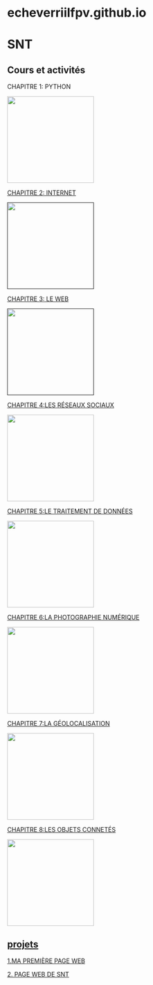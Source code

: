 # echeverriilfpv.github.io
<html> 
   <head>
	<meta charset="utf-8" />
        <h1>SNT</h1>
   </head>
    <body>
        <h2>Cours et activités</h2>
        <p>CHAPITRE 1: PYTHON</p>
        <img src="https://upload.wikimedia.org/wikipedia/commons/thumb/c/c3/Python-logo-notext.svg/1200px-Python-logo-notext.svg.png"/
widht="100"
height="200" />
<a href=""</a>
        <p>CHAPITRE 2: INTERNET</p>
<img src="https://www.servnet.mx/hs-fs/hubfs/Imagenes_art_ms_octubre2021/02%20%C2%BFQue%CC%81%20son%20los%20servicios%20de%20internet___.png?width=900&name=02%20%C2%BFQue%CC%81%20son%20los%20servicios%20de%20internet___.png"/
widht="100"
height="200" />
        <p>CHAPITRE 3: LE WEB</p>
<img src="https://cdn.computerhoy.com/sites/navi.axelspringer.es/public/media/image/2012/10/4688-historia-web.jpg"/
     widht="100"
     height="200" />
     <a href="https://github.com/echeverriilfpv/echeverriilfpv.github.io/blob/main/LES%20RE%CC%81SEAUX%20SOCIAUX.jpeg"</a>

<p>CHAPITRE 4:LES RÉSEAUX 
		SOCIAUX</p>
<img src="https://lesjeudisdunumerique.files.wordpress.com/2017/07/rc3a9seaux-sociaux-bien-choisir.jpg"/
     widht="100"
     height="200"/>
     <a href="https://github.com/echeverriilfpv/echeverriilfpv.github.io/blob/main/Les%20r%C3%A9seaux%20sociaux"</a>
		     
 <p>CHAPITRE 5:LE TRAITEMENT
		DE DONNÉES</p>
<img src="https://donnees-rgpd.fr/wp-content/uploads/2019/12/a-quoi-sert-registre-traitements.jpg"/
     widht="100"
     height="200" />		
        
<p>CHAPITRE 6:LA PHOTOGRAPHIE 
		NUMÉRIQUE</p>
<img src="https://www.lhommetendance.fr/wp-content/uploads/2017/10/La-photographie-num%C3%A9rique-615x438.jpg"/
     widht="100"
    height="200" />
		
   <p>CHAPITRE 7:LA GÉOLOCALISATION</p>
<img src="https://www.hubone.fr/data/2021/03/hubone-1617194109-700x500.png"/
     widht="100"
     height="200" />
		
 <p>CHAPITRE 8:LES OBJETS CONNETÉS</p>
<img src="https://hominance.com/wp-content/uploads/2020/04/shutterstock_1039128847-1-1024x784.jpg"/
     widht="100"
     height="200" />
		
 <h2>projets</h2>
        <p>1.MA PREMIÈRE PAGE WEB</p>
       
<p>2. PAGE WEB DE SNT</p>
</html>  

	
       
